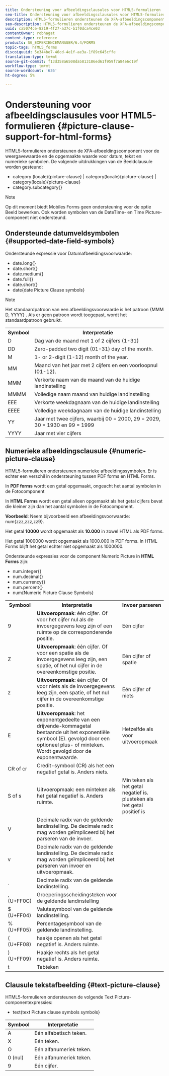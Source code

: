 ```yaml
---
title: Ondersteuning voor afbeeldingsclausules voor HTML5-formulieren
seo-title: Ondersteuning voor afbeeldingsclausules voor HTML5-formulieren
description: HTML5-formulieren ondersteunen de XFA-afbeeldingscomponent voor de weergavewaarde en de opgemaakte waarde voor datum, tekst en numerieke symbolen.
seo-description: HTML5-formulieren ondersteunen de XFA-afbeeldingscomponent voor de weergavewaarde en de opgemaakte waarde voor datum, tekst en numerieke symbolen.
uuid: ca5074ce-8219-4f27-a37c-b1f0dca4ce03
contentOwner: robhagat
content-type: reference
products: SG_EXPERIENCEMANAGER/6.4/FORMS
topic-tags: hTML5_forms
discoiquuid: 5e344be7-46cd-4e1f-ae3a-1f89c645cffe
translation-type: tm+mt
source-git-commit: f13d358a6508da5813186ed61f959f7a84e6c19f
workflow-type: tm+mt
source-wordcount: '636'
ht-degree: 5%

---
```



# Ondersteuning voor afbeeldingsclausules voor HTML5-formulieren {#picture-clause-support-for-html-forms}

HTML5-formulieren ondersteunen de XFA-afbeeldingscomponent voor de weergavewaarde en de opgemaakte waarde voor datum, tekst en numerieke symbolen. De volgende uitdrukkingen van de Beeldclausule worden gesteund:

* category (locale){picture-clause} | category(locale){picture-clause} | category(locale){picture-clause}
* category.subcategory{}

>[!NOTE]
>
>Op dit moment biedt Mobiles Forms geen ondersteuning voor de optie Beeld bewerken. Ook worden symbolen van de DateTime- en Time Picture-component niet ondersteund.

## Ondersteunde datumveldsymbolen {#supported-date-field-symbols}

Ondersteunde expressie voor Datumafbeeldingsvoorwaarde:

* date.long{}
* date.short{}
* date.medium{}
* date.full{}
* date.short{}
* date{date Picture Clause symbols}

>[!NOTE]
>
>Het standaardpatroon van een afbeeldingsvoorwaarde is het patroon {MMM D, YYYY} . Als er geen patroon wordt toegepast, wordt het standaardpatroon gebruikt.

<table> 
 <tbody>
  <tr>
   <th><strong>Symbool</strong></th> 
   <th>Interpretatie</th> 
  </tr>
  <tr>
   <td>D</td> 
   <td>Dag van de maand met 1 of 2 cijfers (1-31)</td> 
  </tr>
  <tr>
   <td>DD</td> 
   <td>Zero-padded two digit (01-31) day of the month.<br /> </td> 
  </tr>
  <tr>
   <td>M</td> 
   <td>1- or 2-digit (1-12) month of the year.<br /> </td> 
  </tr>
  <tr>
   <td>MM</td> 
   <td>Maand van het jaar met 2 cijfers en een voorloopnul (01-12).<br /> </td> 
  </tr>
  <tr>
   <td>MMM</td> 
   <td>Verkorte naam van de maand van de huidige landinstelling<br /> </td> 
  </tr>
  <tr>
   <td>MMMM</td> 
   <td>Volledige naam maand van huidige landinstelling<br /> </td> 
  </tr>
  <tr>
   <td>EEE</td> 
   <td>Verkorte weekdagnaam van de huidige landinstelling<br /> </td> 
  </tr>
  <tr>
   <td>EEEE</td> 
   <td>Volledige weekdagnaam van de huidige landinstelling<br /> </td> 
  </tr>
  <tr>
   <td>YY</td> 
   <td>Jaar met twee cijfers, waarbij 00 = 2000, 29 = 2029, 30 = 1930 en 99 = 1999<br /> </td> 
  </tr>
  <tr>
   <td>YYYY</td> 
   <td>Jaar met vier cijfers<br /> </td> 
  </tr>
 </tbody>
</table>

## Numerieke afbeeldingsclausule {#numeric-picture-clause}

HTML5-formulieren ondersteunen numerieke afbeeldingssymbolen. Er is echter een verschil in ondersteuning tussen PDF forms en HTML Forms.

In **PDF forms** wordt een getal opgemaakt, ongeacht het aantal symbolen in de Fotocomponent

In **HTML Forms** wordt een getal alleen opgemaakt als het getal cijfers bevat die kleiner zijn dan het aantal symbolen in de Fotocomponent.

**Voorbeeld**: Neem bijvoorbeeld een afbeeldingsvoorwaarde: num{zzz,zzz,zz9}.

Het getal **10000** wordt opgemaakt als **10.000** in zowel HTML als PDF forms.

Het getal 1000000 wordt opgemaakt als 1000.000 in PDF forms. In HTML Forms blijft het getal echter niet opgemaakt als 1000000.

Ondersteunde expressies voor de component Numeric Picture in **HTML Forms** zijn:

* num.integer{}
* num.decimal{}
* num.currency{}
* num.percent{}
* num{Numeric Picture Clause Symbols}

<table> 
 <tbody>
  <tr>
   <th><strong>Symbool</strong></th> 
   <th><strong>Interpretatie</strong></th> 
   <th>Invoer parseren</th> 
  </tr>
  <tr>
   <td>9</td> 
   <td><strong>Uitvoeropmaak</strong>: één cijfer. Of voor het cijfer nul als de invoergegevens leeg zijn of een ruimte op de corresponderende positie.<br /> </td> 
   <td>Eén cijfer</td> 
  </tr>
  <tr>
   <td>Z</td> 
   <td><strong>Uitvoeropmaak</strong>: één cijfer. Of voor een spatie als de invoergegevens leeg zijn, een spatie, of het nul cijfer in de overeenkomstige positie.<br /> </td> 
   <td>Eén cijfer of spatie</td> 
  </tr>
  <tr>
   <td>z</td> 
   <td><strong>Uitvoeropmaak</strong>: één cijfer. Of voor niets als de invoergegevens leeg zijn, een spatie, of het nul cijfer in de overeenkomstige positie.<br /> </td> 
   <td>Eén cijfer of niets</td> 
  </tr>
  <tr>
   <td>E</td> 
   <td><strong>Uitvoeropmaak</strong>: het exponentgedeelte van een drijvende-kommagetal bestaande uit het exponentiële symbool (E). gevolgd door een optioneel plus- of minteken. Wordt gevolgd door de exponentwaarde.<br /> </td> 
   <td>Hetzelfde als voor uitvoeropmaak</td> 
  </tr>
  <tr>
   <td>CR of cr<br /> </td> 
   <td>Credit-symbool (CR) als het een negatief getal is. Anders niets.</td> 
   <td><br type="_moz" /> </td> 
  </tr>
  <tr>
   <td>S of s<br /> </td> 
   <td>Uitvoeropmaak: een minteken als het getal negatief is. Anders ruimte.<br /> </td> 
   <td>Min teken als het getal negatief is. plusteken als het getal positief is</td> 
  </tr>
  <tr>
   <td>V</td> 
   <td>Decimale radix van de geldende landinstelling. De decimale radix mag worden geïmpliceerd bij het parseren van de invoer.</td> 
   <td><br type="_moz" /> </td> 
  </tr>
  <tr>
   <td>v</td> 
   <td>Decimale radix van de geldende landinstelling. De decimale radix mag worden geïmpliceerd bij het parseren van invoer en uitvoeropmaak.</td> 
   <td><br type="_moz" /> </td> 
  </tr>
  <tr>
   <td>.</td> 
   <td>Decimale radix van de geldende landinstelling.</td> 
   <td><br type="_moz" /> </td> 
  </tr>
  <tr>
   <td>, (U+FF0C)</td> 
   <td>Groeperingsscheidingsteken voor de geldende landinstelling</td> 
   <td><br type="_moz" /> </td> 
  </tr>
  <tr>
   <td>$ (U+FF04)</td> 
   <td>Valutasymbool van de geldende landinstelling.</td> 
   <td><br type="_moz" /> </td> 
  </tr>
  <tr>
   <td>% (U+FF05)</td> 
   <td>Percentagesymbool van de geldende landinstelling.</td> 
   <td><br type="_moz" /> </td> 
  </tr>
  <tr>
   <td>( (U+FF08)</td> 
   <td>haakje openen als het getal negatief is. Anders ruimte.</td> 
   <td><br type="_moz" /> </td> 
  </tr>
  <tr>
   <td>) (U+FF09)</td> 
   <td>Haakje rechts als het getal negatief is. Anders ruimte.</td> 
   <td><br type="_moz" /> </td> 
  </tr>
  <tr>
   <td>t</td> 
   <td>Tabteken</td> 
   <td><br type="_moz" /> </td> 
  </tr>
 </tbody>
</table>

## Clausule tekstafbeelding {#text-picture-clause}

HTML5-formulieren ondersteunen de volgende Text Picture-componentexpressies:

* text{text Picture clause symbols symbols}

| **Symbool** | **Interpretatie** |
|---|---|
| A | Eén alfabetisch teken. |
| X | Eén teken. |
| O | Eén alfanumeriek teken. |
| 0 (nul) | Eén alfanumeriek teken. |
| 9 | Eén cijfer. |

